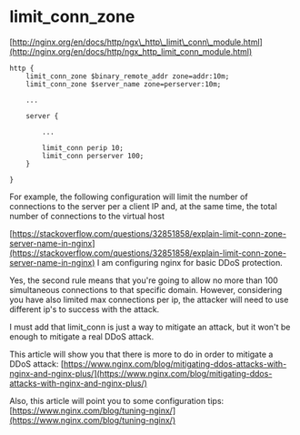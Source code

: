 # limit\_conn\_zone

[http://nginx.org/en/docs/http/ngx\_http\_limit\_conn\_module.html](http://nginx.org/en/docs/http/ngx_http_limit_conn_module.html)

```text
http {
    limit_conn_zone $binary_remote_addr zone=addr:10m;
    limit_conn_zone $server_name zone=perserver:10m;

    ...

    server {

        ...

        limit_conn perip 10;
        limit_conn perserver 100;
    }

}
```

For example, the following configuration will limit the number of connections to the server per a client IP and, at the same time, the total number of connections to the virtual host

[https://stackoverflow.com/questions/32851858/explain-limit-conn-zone-server-name-in-nginx](https://stackoverflow.com/questions/32851858/explain-limit-conn-zone-server-name-in-nginx) I am configuring nginx for basic DDoS protection.

Yes, the second rule means that you're going to allow no more than 100 simultaneous connections to that specific domain. However, considering you have also limited max connections per ip, the attacker will need to use different ip's to success with the attack.

I must add that limit\_conn is just a way to mitigate an attack, but it won't be enough to mitigate a real DDoS attack.

This article will show you that there is more to do in order to mitigate a DDoS attack: [https://www.nginx.com/blog/mitigating-ddos-attacks-with-nginx-and-nginx-plus/](https://www.nginx.com/blog/mitigating-ddos-attacks-with-nginx-and-nginx-plus/)

Also, this article will point you to some configuration tips: [https://www.nginx.com/blog/tuning-nginx/](https://www.nginx.com/blog/tuning-nginx/)

